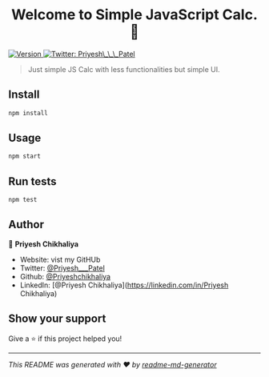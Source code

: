 <h1 align="center">Welcome to Simple JavaScript Calc. 👋</h1>
<p>
  <a href="https://www.npmjs.com/package/Simple JavaScript Calc." target="_blank">
    <img alt="Version" src="https://img.shields.io/npm/v/Simple JavaScript Calc..svg">
  </a>
  <a href="https://twitter.com/Priyesh\_\_\_Patel" target="_blank">
    <img alt="Twitter: Priyesh\_\_\_Patel" src="https://img.shields.io/twitter/follow/Priyesh\_\_\_Patel.svg?style=social" />
  </a>
</p>

> Just simple JS Calc with less functionalities but simple UI.

## Install

```sh
npm install
```

## Usage

```sh
npm start 
```

## Run tests

```sh
npm test 
```

## Author

👤 **Priyesh Chikhaliya**

* Website: vist my GitHUb
* Twitter: [@Priyesh\_\_\_Patel](https://twitter.com/Priyesh\_\_\_Patel)
* Github: [@Priyeshchikhaliya](https://github.com/Priyeshchikhaliya)
* LinkedIn: [@Priyesh Chikhaliya](https://linkedin.com/in/Priyesh Chikhaliya)

## Show your support

Give a ⭐️ if this project helped you!

***
_This README was generated with ❤️ by [readme-md-generator](https://github.com/kefranabg/readme-md-generator)_